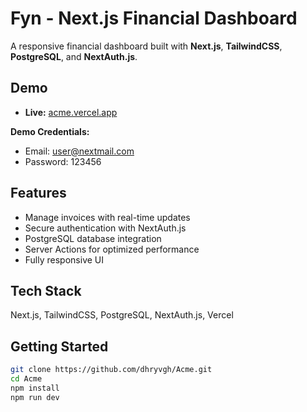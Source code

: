 # Fyn - Next.js Financial Dashboard

A responsive financial dashboard built with **Next.js**, **TailwindCSS**, **PostgreSQL**, and **NextAuth.js**.

## Demo

- **Live:** [acme.vercel.app](https://acme-site.vercel.app)

**Demo Credentials:**
- Email: user@nextmail.com
- Password: 123456

## Features

- Manage invoices with real-time updates
- Secure authentication with NextAuth.js
- PostgreSQL database integration
- Server Actions for optimized performance
- Fully responsive UI

## Tech Stack

Next.js, TailwindCSS, PostgreSQL, NextAuth.js, Vercel

## Getting Started

```bash
git clone https://github.com/dhryvgh/Acme.git
cd Acme
npm install
npm run dev
